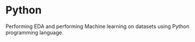 # Python

Performing EDA and performing Machine learning on datasets using Python programming language.
